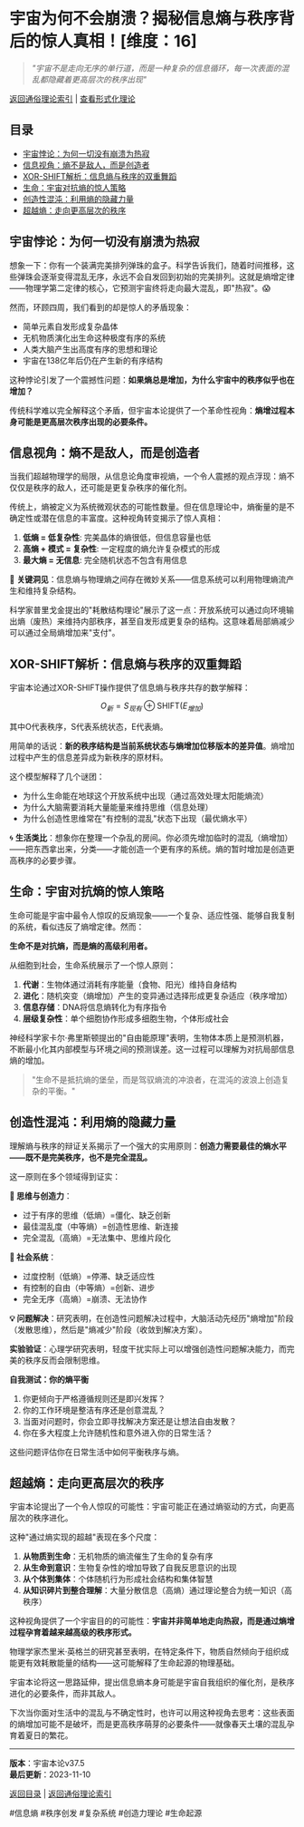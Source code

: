 # 宇宙为何不会崩溃？揭秘信息熵与秩序背后的惊人真相！[维度：16]

> *"宇宙不是走向无序的单行道，而是一种复杂的信息循环，每一次表面的混乱都隐藏着更高层次的秩序出现"*

[返回通俗理论索引](../popular_theory.md) | [查看形式化理论](../formal_theory/formal_theory_information_entropy_order.md)

## 目录
- [宇宙悖论：为何一切没有崩溃为热寂](#宇宙悖论为何一切没有崩溃为热寂)
- [信息视角：熵不是敌人，而是创造者](#信息视角熵不是敌人而是创造者)
- [XOR-SHIFT解析：信息熵与秩序的双重舞蹈](#xor-shift解析信息熵与秩序的双重舞蹈)
- [生命：宇宙对抗熵的惊人策略](#生命宇宙对抗熵的惊人策略)
- [创造性混沌：利用熵的隐藏力量](#创造性混沌利用熵的隐藏力量)
- [超越熵：走向更高层次的秩序](#超越熵走向更高层次的秩序)

## 宇宙悖论：为何一切没有崩溃为热寂

想象一下：你有一个装满完美排列弹珠的盒子。科学告诉我们，随着时间推移，这些弹珠会逐渐变得混乱无序，永远不会自发回到初始的完美排列。这就是熵增定律——物理学第二定律的核心，它预测宇宙终将走向最大混乱，即"热寂"。😱

然而，环顾四周，我们看到的却是惊人的矛盾现象：

- 简单元素自发形成复杂晶体
- 无机物质演化出生命这种极度有序的系统
- 人类大脑产生出高度有序的思想和理论
- 宇宙在138亿年后仍在产生新的有序结构

这种悖论引发了一个震撼性问题：**如果熵总是增加，为什么宇宙中的秩序似乎也在增加？**

传统科学难以完全解释这个矛盾，但宇宙本论提供了一个革命性视角：**熵增过程本身可能是更高层次秩序出现的必要条件。**

## 信息视角：熵不是敌人，而是创造者

当我们超越物理学的局限，从信息论角度审视熵，一个令人震撼的观点浮现：熵不仅仅是秩序的敌人，还可能是更复杂秩序的催化剂。

传统上，熵被定义为系统微观状态的可能性数量。但在信息理论中，熵衡量的是不确定性或潜在信息的丰富度。这种视角转变揭示了惊人真相：

1. **低熵 = 低复杂性**: 完美晶体的熵很低，但信息容量也低
2. **高熵 + 模式 = 复杂性**: 一定程度的熵允许复杂模式的形成
3. **最大熵 = 无信息**: 完全随机状态不包含有用信息

🌊 **关键洞见**：信息熵与物理熵之间存在微妙关系——信息系统可以利用物理熵流产生和维持复杂结构。

科学家普里戈金提出的"耗散结构理论"展示了这一点：开放系统可以通过向环境输出熵（废热）来维持内部秩序，甚至自发形成更复杂的结构。这意味着局部熵减少可以通过全局熵增加来"支付"。

## XOR-SHIFT解析：信息熵与秩序的双重舞蹈

宇宙本论通过XOR-SHIFT操作提供了信息熵与秩序共存的数学解释：

$$O_{新} = S_{现有} \oplus \text{SHIFT}(E_{增加})$$

其中O代表秩序，S代表系统状态，E代表熵。

用简单的话说：**新的秩序结构是当前系统状态与熵增加位移版本的差异值**。熵增加过程中产生的信息差异成为新秩序的原材料。

这个模型解释了几个谜团：
- 为什么生命能在地球这个开放系统中出现（通过高效处理太阳能熵流）
- 为什么大脑需要消耗大量能量来维持思维（信息处理）
- 为什么创造性思维常在"有控制的混乱"状态下出现（最优熵水平）

🌀 **生活类比**：想象你在整理一个杂乱的房间。你必须先增加临时的混乱（熵增加）——把东西拿出来，分类——才能创造一个更有序的系统。熵的暂时增加是创造更高秩序的必要步骤。

## 生命：宇宙对抗熵的惊人策略

生命可能是宇宙中最令人惊叹的反熵现象——一个复杂、适应性强、能够自我复制的系统，看似违反了熵增定律。然而：

**生命不是对抗熵，而是熵的高级利用者。**

从细胞到社会，生命系统展示了一个惊人原则：

1. **代谢**：生物体通过消耗有序能量（食物、阳光）维持自身结构
2. **进化**：随机突变（熵增加）产生的变异通过选择形成更复杂适应（秩序增加）
3. **信息存储**：DNA将信息熵转化为有序指令
4. **层级复杂性**：单个细胞协作形成多细胞生物，个体形成社会

神经科学家卡尔·弗里斯顿提出的"自由能原理"表明，生物体本质上是预测机器，不断最小化其内部模型与环境之间的预测误差。这一过程可以理解为对抗局部信息熵的增加。

> "生命不是抵抗熵的堡垒，而是驾驭熵流的冲浪者，在混沌的波浪上创造复杂的平衡。"

## 创造性混沌：利用熵的隐藏力量

理解熵与秩序的辩证关系揭示了一个强大的实用原则：**创造力需要最佳的熵水平——既不是完美秩序，也不是完全混乱。**

这一原则在多个领域得到证实：

**🧠 思维与创造力**：
- 过于有序的思维（低熵）=僵化、缺乏创新
- 最佳混乱度（中等熵）=创造性思维、新连接
- 完全混乱（高熵）=无法集中、思维片段化

**👥 社会系统**：
- 过度控制（低熵）=停滞、缺乏适应性
- 有控制的自由（中等熵）=创新、进步
- 完全无序（高熵）=崩溃、无法协作

**💡 问题解决**：研究表明，在创造性问题解决过程中，大脑活动先经历"熵增加"阶段（发散思维），然后是"熵减少"阶段（收敛到解决方案）。

**实验验证**：心理学研究表明，轻度干扰实际上可以增强创造性问题解决能力，而完美的秩序反而会限制思维。

**自我测试：你的熵平衡**
1. 你更倾向于严格遵循规则还是即兴发挥？
2. 你的工作环境是整洁有序还是创意混乱？
3. 当面对问题时，你会立即寻找解决方案还是让想法自由发散？
4. 你在多大程度上允许随机性和意外进入你的日常生活？

这些问题评估你在日常生活中如何平衡秩序与熵。

## 超越熵：走向更高层次的秩序

宇宙本论提出了一个令人惊叹的可能性：宇宙可能正在通过熵驱动的方式，向更高层次的秩序进化。

这种"通过熵实现的超越"表现在多个尺度：

1. **从物质到生命**：无机物质的熵流催生了生命的复杂有序
2. **从生命到意识**：生物复杂性的增加导致了自我反思意识的出现
3. **从个体到集体**：个体随机行为形成社会结构和集体智慧
4. **从知识碎片到整合理解**：大量分散信息（高熵）通过理论整合为统一知识（高秩序）

这种视角提供了一个宇宙目的的可能性：**宇宙并非简单地走向热寂，而是通过熵增过程孕育着越来越高级的秩序形式。**

物理学家杰里米·英格兰的研究甚至表明，在特定条件下，物质自然倾向于组织成能更有效耗散能量的结构——这可能解释了生命起源的物理基础。

宇宙本论将这一思路延伸，提出信息熵本身可能是宇宙自我组织的催化剂，是秩序进化的必要条件，而非其敌人。

下次当你面对生活中的混乱与不确定性时，也许可以用这种视角去思考：这些表面的熵增加可能不是破坏，而是更高秩序萌芽的必要条件——就像春天土壤的混乱孕育着夏日的繁花。

---

**版本**：宇宙本论v37.5  
**最后更新**：2023-11-10

[返回目录](#目录) | [返回通俗理论索引](../popular_theory.md) 

#信息熵 #秩序创发 #复杂系统 #创造力理论 #生命起源 